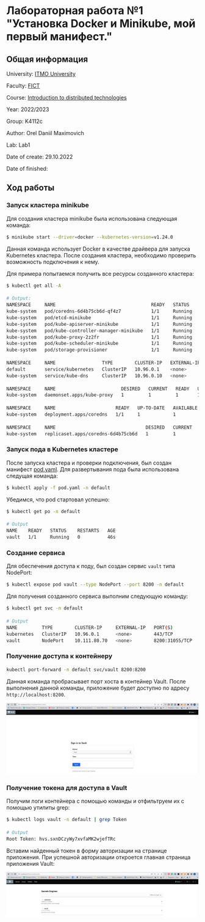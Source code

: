 # Лабораторная работа №1 "Установка Docker и Minikube, мой первый манифест."

## Общая информация

University: [ITMO University](https://itmo.ru/ru/)

Faculty: [FICT](https://fict.itmo.ru)

Course: [Introduction to distributed technologies](https://github.com/itmo-ict-faculty/introduction-to-distributed-technologies)

Year: 2022/2023

Group: K4112c

Author: Orel Daniil Maximovich

Lab: Lab1

Date of create: 29.10.2022

Date of finished: 

## Ход работы

### Запуск кластера minikube

Для создания кластера minikube была использована следующая команда:
```bash
$ minikube start --driver=docker --kubernetes-version=v1.24.0
```

Данная команда использует Docker в качестве драйвера для запуска Kubernetes кластера. После создания кластера, необходимо проверить возможность подключения к нему. 

Для примера попытаемся получить все ресурсы созданного кластера:

```bash
$ kubectl get all -A

# Output:
NAMESPACE     NAME                                   READY   STATUS    RESTARTS      AGE
kube-system   pod/coredns-6d4b75cb6d-qf4z7           1/1     Running   0             59m
kube-system   pod/etcd-minikube                      1/1     Running   0             60m
kube-system   pod/kube-apiserver-minikube            1/1     Running   0             60m
kube-system   pod/kube-controller-manager-minikube   1/1     Running   0             60m
kube-system   pod/kube-proxy-2z2fr                   1/1     Running   0             59m
kube-system   pod/kube-scheduler-minikube            1/1     Running   0             60m
kube-system   pod/storage-provisioner                1/1     Running   1 (59m ago)   60m

NAMESPACE     NAME                 TYPE        CLUSTER-IP   EXTERNAL-IP   PORT(S)                  AGE
default       service/kubernetes   ClusterIP   10.96.0.1    <none>        443/TCP                  60m
kube-system   service/kube-dns     ClusterIP   10.96.0.10   <none>        53/UDP,53/TCP,9153/TCP   60m

NAMESPACE     NAME                        DESIRED   CURRENT   READY   UP-TO-DATE   AVAILABLE   NODE SELECTOR            AGE
kube-system   daemonset.apps/kube-proxy   1         1         1       1            1           kubernetes.io/os=linux   60m

NAMESPACE     NAME                      READY   UP-TO-DATE   AVAILABLE   AGE
kube-system   deployment.apps/coredns   1/1     1            1           60m

NAMESPACE     NAME                                 DESIRED   CURRENT   READY   AGE
kube-system   replicaset.apps/coredns-6d4b75cb6d   1         1         1       59m
```

### Запуск пода в Kubernetes кластере

После запуска кластера и проверки подключения, был создан манифест [pod.yaml](pod.yaml). Для развертывания пода была использована следущая команда: 

```bash
$ kubectl apply -f pod.yaml -n default
```

Убедимся, что pod стартовал успешно:

```bash
$ kubectl get po -n default

# Output
NAME    READY   STATUS    RESTARTS   AGE
vault   1/1     Running   0          46s
```

### Создание сервиса

Для обеспечения доступа к поду, был создан сервис `vault` типа NodePort:
```bash
$ kubectl expose pod vault --type NodePort --port 8200 -n default
```

Для получения созданного сервиса выполним следующую команду:
```bash
$ kubectl get svc -n default

# Output
NAME         TYPE        CLUSTER-IP     EXTERNAL-IP   PORT(S)          AGE
kubernetes   ClusterIP   10.96.0.1      <none>        443/TCP          81m
vault        NodePort    10.111.80.70   <none>        8200:31055/TCP   6s
```

### Получение доступа к контейнеру

```bash
kubectl port-forward -n default svc/vault 8200:8200 
```

Данная команда пробрасывает порт хоста в контейнер Vault. После выполнения данной команды, приложение будет доступно по адресу `http://localhost:8200`.

![](img/vault.png)

###  Получение токена для доступа в Vault

Получим логи контейнера с помощью команды и отфильтруем их с помощью утилиты grep: 
```bash
$ kubectl logs vault -n default | grep Token

# Output
Root Token: hvs.sxnDCzyWy7xvfaMK2wjefTRc
```

Вставим найденный токен в форму авторизации на странице приложения. При успешной авторизации откроется главная страница приложения Vault: 

![](img/vault2.png)
